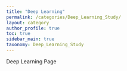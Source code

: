 ```yaml
---
title: "Deep Learning"
permalink: /categories/Deep_Learning_Study/
layout: category
author_profile: true
toc: true
sidebar_main: true
taxonomy: Deep_Learning_Study
---
```


Deep Learning Page

